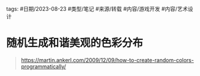 



tags: #日期/2023-08-23 #类型/笔记 #来源/转载 #内容/游戏开发 #内容/艺术设计 





# 随机生成和谐美观的色彩分布

> https://martin.ankerl.com/2009/12/09/how-to-create-random-colors-programmatically/




